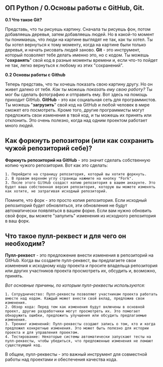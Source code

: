 ## ОП Python / 0.Основы работы с GitHub, Git.

**0.1 Что такое Git?**

Представь, что ты рисуешь картину. Сначала ты рисуешь фон, потом добавляешь деревья, затем добавляешь людей. Но в какой-то момент ты понимаешь, что люди на картине выглядят не так, как ты хотел. Ты бы хотел вернуться к тому моменту, когда на картине были только деревья, и начать рисовать людей заново. **Git** - это инструмент, который позволяет тебе делать именно это, но с кодом. Ты можешь "**сохранять**" свой код в разные моменты времени и, если что-то пойдет не так, легко вернуться к любому из этих "сохранений".

**0.2 Основы работы с Github**

Теперь представь, что ты хочешь показать свою картину другу. Но он живет далеко от тебя. _Как ты можешь показать ему свою работу?_ Ты мог бы сделать фотографию и отправить ему. Вот здесь на помощь приходит GitHub. **GitHub** - это как социальная сеть для программистов. Ты можешь "**загрузить**" свой код на GitHub и любой человек в мире сможет его посмотреть. Кроме того, другие программисты могут предложить свои изменения в твой код, и ты можешь их принять или отклонить. Это очень полезно, когда над одним проектом работает много людей.

## Как форкнуть репозитори (или как сохранить чужой репозиторий себе)?

**Форкнуть репозиторий на GitHub** - это значит сделать собственную копию чужого репозитория. Вот как это сделать:

    1. Перейдите на страницу репозитория, который вы хотите форкнуть.
    2. В правом верхнем углу страницы нажмите на кнопку "Fork".
    3. После этого GitHub создаст копию репозитория в вашем аккаунте. Это будет ваша собственная версия репозитория, которую вы можете изменять как хотите, не затрагивая исходный репозиторий.

Помните, что форк - это просто копия репозитория. Если исходный репозиторий будет обновляться, эти обновления не будут автоматически появляться в вашем форке. Если вам нужно обновить свой форк, вы можете "запулить" изменения из исходного репозитория в ваш форк.

## Что такое пулл-реквест и для чего он необходим?

**Пулл-реквест** - это предложение внести изменения в репозиторий на GitHub. Когда вы создаете пулл-реквест, вы предлагаете свои изменения к исходному коду проекта и просите владельца репозитория или других участников проекта просмотреть их, обсудить и, возможно, принять.

_Вот основные причины, по которым пулл-реквесты используются:_

    1. Сотрудничество: Пулл-реквесты позволяют участникам проекта работать вместе над кодом. Каждый может внести свой вклад, предложив свои изменения.
    2. Обзор кода: Перед тем как изменения будут включены в основной проект, другие разработчики могут просмотреть их. Это помогает обнаружить ошибки, предложить улучшения или обсудить предлагаемые изменения.
    3. Трекинг изменений: Пулл-реквесты создают запись о том, кто и когда предложил конкретные изменения. Это может быть полезно для истории проекта и для управления проектом.
    4. Тестирование: Некоторые системы автоматически запускают тесты на пулл-реквесты, чтобы убедиться, что предложенные изменения не ломают существующий код.

В общем, пулл-реквесты - это важный инструмент для совместной работы над проектами и обеспечения качества кода.
